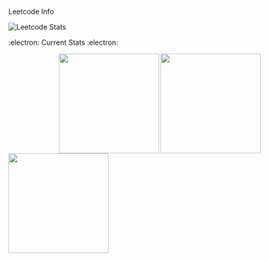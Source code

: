 Leetcode Info 

![Leetcode Stats](https://leetcard.jacoblin.cool/Vishal?theme=dark)


:electron: Current Stats :electron:

<a href="https://github.com/Hushcoder/github-readme-stats">
  <img height=200 align="right" src="https://github-readme-stats.vercel.app/api?username=Hushcoder&show_icons=true&theme=transparent" />
</a>
<a href="https://github.com/Hushcoder/github-readme-stats">
  <img height=200 align="right" src="https://github-readme-stats.vercel.app/api?username=Hushcoder&show_icons=true&theme=transparent" />
</a>
<a href="https://github.com/Hushcoder/convoychat">
  <img height=200 align="center" src="https://github-readme-stats.vercel.app/api/top-langs/?username=hushcoder&layout=compact&theme=transparent&langs_count=8&card_width=320" />
</a>


